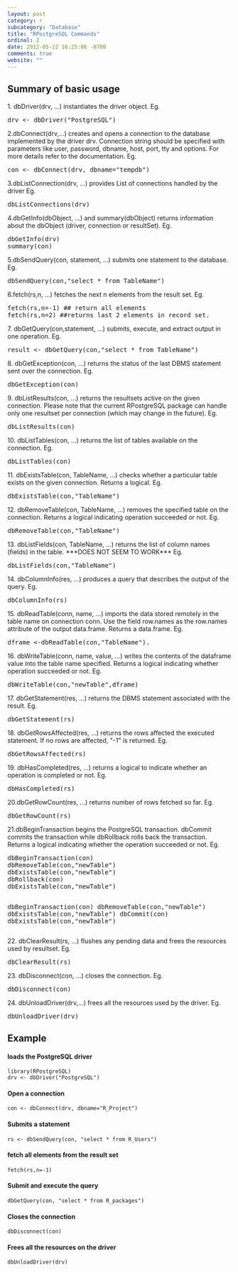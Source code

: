 ```yaml
---
layout: post
category: r
subcategory: "Database"
title: "RPostgreSQL Commands"
ordinal: 2
date: 2012-05-22 16:25:06 -0700
comments: true
website: ""
---
```

<!--break-->

<HTML>
<h2><a name="Summary_of_basic_usage"></a>Summary of basic usage<a href="#Summary_of_basic_usage" class="section_anchor"></a></h2>
<p>1. dbDriver(drv, ...) instantiates the driver object. Eg.  </p><pre class="prettyprint">drv &lt;- dbDriver(&quot;PostgreSQL&quot;)</pre>
<p>2.dbConnect(drv,...) creates and opens a connection to the database implemented by the driver drv. Connection string should be specified with parameters like user, password, dbname, host, port, tty and options. For more details refer to the documentation. Eg. </p><pre class="prettyprint">con &lt;- dbConnect(drv, dbname=&quot;tempdb&quot;)</pre>
<p>3.dbListConnection(drv, ...) provides List of connections handled by the driver Eg. </p><pre class="prettyprint">dbListConnections(drv)</pre>
<p>4.dbGetInfo(dbObject, ...) and summary(dbObject) returns information about the dbObject (driver, connection or resultSet).  Eg. </p><pre class="prettyprint">dbGetInfo(drv)
summary(con)</pre>
<p>5.dbSendQuery(con, statement, ...) submits one statement to the database.  Eg.  </p><pre class="prettyprint">dbSendQuery(con,&quot;select * from TableName&quot;)</pre>
<p>6.fetch(rs,n, ...) fetches the next n elements from the result set.  Eg.  </p><pre class="prettyprint">fetch(rs,n=-1) ## return all elements
fetch(rs,n=2) ##returns last 2 elements in record set.</pre>
<p>7. dbGetQuery(con,statement, ...) submits, execute, and extract output in one operation. Eg. </p><pre class="prettyprint">result <- dbGetQuery(con,&quot;select * from TableName&quot;)</pre>
<p>8. dbGetException(con, ...) returns the status of the last DBMS statement sent over the connection.  Eg.  </p><pre class="prettyprint">dbGetException(con)</pre>
<p>9. dbListResults(con, ...) returns the resultsets active on the given connection. Please note that the current RPostgreSQL package can handle only one resultset per connection (which may change in the future). Eg.  </p><pre class="prettyprint">dbListResults(con)</pre>
<p>10. dbListTables(con, ...) returns the list of tables available on the connection.  Eg.  </p><pre class="prettyprint">dbListTables(con)</pre>
<p>11. dbExistsTable(con, TableName, ...) checks whether a particular table exists on the given connection. Returns a logical. Eg.  </p><pre class="prettyprint">dbExistsTable(con,&quot;TableName&quot;)</pre>
<p>12. dbRemoveTable(con, TableName, ...) removes the specified table on the connection. Returns a logical indicating operation succeeded or not.  Eg. </p><pre class="prettyprint">dbRemoveTable(con,&quot;TableName&quot;)</pre>
<p>13. dbListFields(con, TableName, ...) returns the list of column names (fields) in the table. ***DOES NOT SEEM TO WORK***  Eg.  </p>
<pre class="prettyprint">dbListFields(con,&quot;TableName&quot;)</pre>
<p>14. dbColumnInfo(res, ...) produces a query that describes the output of the query. Eg.  </p><pre class="prettyprint">dbColumnInfo(rs)</pre>
<p>15. dbReadTable(conn, name, ...) imports the data stored remotely in the table name on connection conn. Use the field row.names as the row.names attribute of the output data.frame. Returns a data.frame. Eg.  </p><pre class="prettyprint">dframe &lt;-dbReadTable(con,&quot;TableName&quot;). </pre>
<p>16. dbWriteTable(conn, name, value, ...) writes the contents of the dataframe value into the table name specified. Returns a logical indicating whether operation succeeded or not.  Eg.  </p><pre class="prettyprint">dbWriteTable(con,&quot;newTable&quot;,dframe)</pre>
<p>17. dbGetStatement(res, ...) returns the DBMS statement associated with the result. Eg.  </p><pre class="prettyprint">dbGetStatement(rs)</pre>
<p>18. dbGetRowsAffected(res, ...) returns the rows affected the executed statement. If no rows are affected, &quot;-1&quot; is returned. Eg.  </p><pre class="prettyprint">dbGetRowsAffected(rs)</pre>
<p>19. dbHasCompleted(res, ...) returns a logical to indicate whether an operation is completed or not. Eg.  </p><pre class="prettyprint">dbHasCompleted(rs)</pre>
<p>20.dbGetRowCount(res, ...) returns number of rows fetched so far. Eg.  </p><pre class="prettyprint">dbGetRowCount(rs)</pre>
<p>21.dbBeginTransaction begins the PostgreSQL transaction. dbCommit commits the transaction while dbRollback rolls back the transaction. Returns a logical indicating whether the operation succeeded or not. Eg.   </p><pre class="prettyprint">dbBeginTransaction(con)
dbRemoveTable(con,&quot;newTable&quot;)
dbExistsTable(con,&quot;newTable&quot;)
dbRollback(con)
dbExistsTable(con,&quot;newTable&quot;)

dbBeginTransaction(con)
dbRemoveTable(con,&quot;newTable&quot;)
dbExistsTable(con,&quot;newTable&quot;)
dbCommit(con)
dbExistsTable(con,&quot;newTable&quot;)</pre>
<p>22. dbClearResult(rs, ...) flushes any pending data and frees the resources used by resultset. Eg. </p><pre class="prettyprint">dbClearResult(rs)</pre>
<p>23. dbDisconnect(con, ...) closes the connection.  Eg. </p><pre class="prettyprint">dbDisconnect(con)</pre>
<p>24. dbUnloadDriver(drv,...) frees all the resources used by the driver. Eg. </p><pre class="prettyprint">dbUnloadDriver(drv)</pre><h2><a name="Example"></a>Example<a href="#Example" class="section_anchor"></a></h2>


</HTML>

#### loads the PostgreSQL driver

    library(RPostgreSQL)
    drv <- dbDriver("PostgreSQL")

#### Open a connection

    con <- dbConnect(drv, dbname="R_Project")

#### Submits a statement

    rs <- dbSendQuery(con, "select * from R_Users")

#### fetch all elements from the result set

    fetch(rs,n=-1)

#### Submit and execute the query

    dbGetQuery(con, "select * from R_packages")

#### Closes the connection

    dbDisconnect(con)

#### Frees all the resources on the driver

    dbUnloadDriver(drv)
